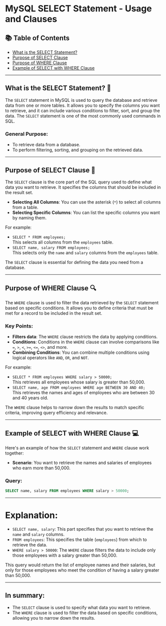 # MySQL SELECT Statement - Usage and Clauses

## 📚 Table of Contents
- [What is the SELECT Statement?](#what-is-the-select-statement)
- [Purpose of SELECT Clause](#purpose-of-select-clause)
- [Purpose of WHERE Clause](#purpose-of-where-clause)
- [Example of SELECT with WHERE Clause](#example-of-select-with-where-clause)

---

## What is the SELECT Statement? 📝

The `SELECT` statement in MySQL is used to query the database and retrieve data from one or more tables. It allows you to specify the columns you want to retrieve, and it can include various conditions to filter, sort, and group the data. The `SELECT` statement is one of the most commonly used commands in SQL.

### General Purpose:
- To retrieve data from a database.
- To perform filtering, sorting, and grouping on the retrieved data.

---

## Purpose of SELECT Clause 🎯

The `SELECT` clause is the core part of the SQL query used to define what data you want to retrieve. It specifies the columns that should be included in the result set.

- **Selecting All Columns**: You can use the asterisk (`*`) to select all columns from a table.
- **Selecting Specific Columns**: You can list the specific columns you want by naming them.

For example:
- `SELECT * FROM employees;`  
  This selects all columns from the `employees` table.
- `SELECT name, salary FROM employees;`  
  This selects only the `name` and `salary` columns from the `employees` table.

The `SELECT` clause is essential for defining the data you need from a database.

---

## Purpose of WHERE Clause 🔍

The `WHERE` clause is used to filter the data retrieved by the `SELECT` statement based on specific conditions. It allows you to define criteria that must be met for a record to be included in the result set.

### Key Points:
- **Filters data**: The `WHERE` clause restricts the data by applying conditions.
- **Conditions**: Conditions in the `WHERE` clause can involve comparisons like `=`, `>`, `<`, `>=`, `<=`, `<>`, and more.
- **Combining Conditions**: You can combine multiple conditions using logical operators like `AND`, `OR`, and `NOT`.

For example:
- `SELECT * FROM employees WHERE salary > 50000;`  
  This retrieves all employees whose salary is greater than 50,000.
- `SELECT name, age FROM employees WHERE age BETWEEN 30 AND 40;`  
  This retrieves the names and ages of employees who are between 30 and 40 years old.

The `WHERE` clause helps to narrow down the results to match specific criteria, improving query efficiency and relevance.

---

## Example of SELECT with WHERE Clause 💻

Here's an example of how the `SELECT` statement and `WHERE` clause work together:

- **Scenario**: You want to retrieve the names and salaries of employees who earn more than 50,000.

### Query:
```sql
SELECT name, salary FROM employees WHERE salary > 50000;
```

---
# Explanation:

- `SELECT name, salary`: This part specifies that you want to retrieve the `name` and `salary` columns.
- `FROM employees`: This specifies the table (`employees`) from which to retrieve the data.
- `WHERE salary > 50000`: The `WHERE` clause filters the data to include only those employees with a salary greater than 50,000.

This query would return the list of employee names and their salaries, but only for those employees who meet the condition of having a salary greater than 50,000.

---

## In summary:

- The `SELECT` clause is used to specify what data you want to retrieve.
- The `WHERE` clause is used to filter the data based on specific conditions, allowing you to narrow down the results.
